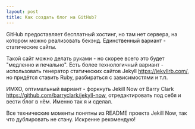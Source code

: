 ```yaml
---
layout: post
title: Как создать блог на GitHub?
---
```


GitHub предоставляет бесплатный хостинг, но там нет сервера, на котором можно реализовать бекэнд. Единственный вариант - статические сайты. 

Такой сайт можно делать руками - но скорее всего это будет "медленно и печально". Есть более технологичный вариант - использовать генератор статических сайтов Jekyll <https://jekyllrb.com/>, но придётся ставить Ruby, разбираться с зависимостями и т.п.

ИМХО, оптимальный вариант - форкнуть Jekill Now от Barry Clark <https://github.com/barryclark/jekyll-now>, отредактировать под себя и вести блог в нём. Именно так я и сделал. 

Все технические моменты понятны из README проекта Jekill Now, так что дублировать не стану. Искренне рекомендую!